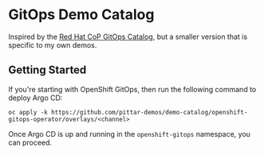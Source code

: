 # GitOps Demo Catalog

Inspired by the [Red Hat CoP GitOps Catalog](), but a smaller version that is specific to my own demos.

## Getting Started

If you're starting with OpenShift GitOps, then run the following command to deploy Argo CD:

```
oc apply -k https://github.com/pittar-demos/demo-catalog/openshift-gitops-operator/overlays/<channel>
```

Once Argo CD is up and running in the `openshift-gitops` namespace, you can proceed.